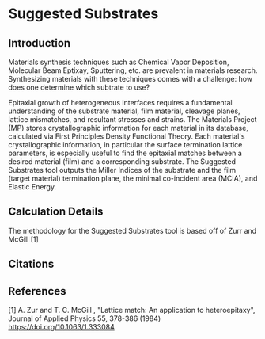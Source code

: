 # Suggested Substrates

## Introduction

Materials synthesis techniques such as Chemical Vapor Deposition, Molecular Beam Eptixay, Sputtering, etc. are prevalent in materials research. Synthesizing materials with these techniques comes with a challenge: how does one determine which subtrate to use?

Epitaxial growth of heterogeneous interfaces requires a fundamental understanding of the substrate material, film material, cleavage planes, lattice mismatches, and resultant stresses and strains. The Materials Project (MP) stores crystallographic information for each material in its database, calculated via First Principles Density Functional Theory. Each material's crystallographic information, in particular the surface termination lattice parameters, is especially useful to find the epitaxial matches between a desired material (film) and a corresponding substrate. The Suggested Substrates tool outputs the Miller Indices of the substrate and the film (target material) termination plane, the minimal co-incident area (MCIA), and Elastic Energy.

## Calculation Details

The methodology for the Suggested Substrates tool is based off of Zurr and McGill \[1]

## Citations

## References

\[1] A. Zur and T. C. McGill , "Lattice match: An application to heteroepitaxy", Journal of Applied Physics 55, 378-386 (1984) https://doi.org/10.1063/1.333084
